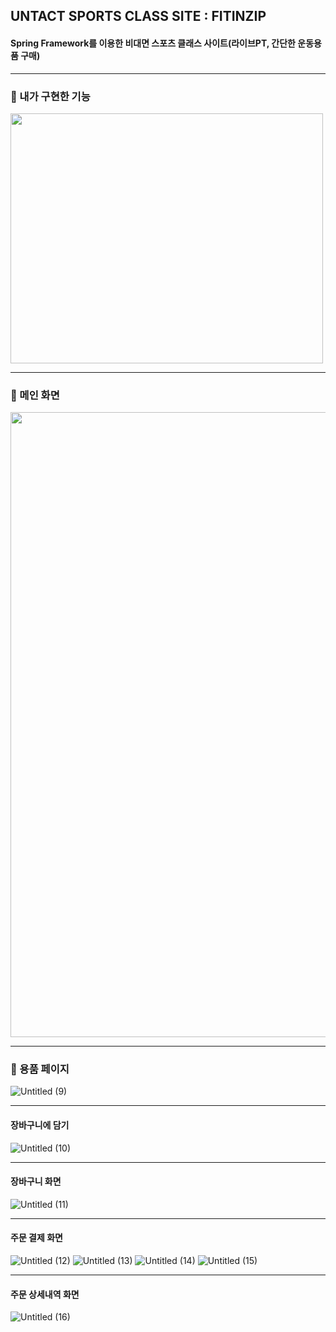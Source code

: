 ## UNTACT SPORTS CLASS SITE : FITINZIP
#### Spring Framework를 이용한 비대면 스포츠 클래스 사이트(라이브PT, 간단한 운동용품 구매)

-----------
### 📍 내가 구현한 기능
<img src="https://user-images.githubusercontent.com/73566078/120486577-28435200-c3f0-11eb-99d5-8487425e2f40.png" width="500" height="400">

---------
### 📍 메인 화면
<img src="https://user-images.githubusercontent.com/73566078/120487508-ff6f8c80-c3f0-11eb-9557-7476af3844e1.png" width="700" height="1000">

--------------
### 📍 용품 페이지 
![Untitled (9)](https://user-images.githubusercontent.com/73566078/120490055-0dbea800-c3f3-11eb-87f8-e7dff34f0a4b.png)

---------------

#### 장바구니에 담기
![Untitled (10)](https://user-images.githubusercontent.com/73566078/120489534-adc80180-c3f2-11eb-9c76-59c812f250c2.png)

------------------
#### 장바구니 화면
![Untitled (11)](https://user-images.githubusercontent.com/73566078/120489548-af91c500-c3f2-11eb-8930-c6986b537f8d.png)

--------------------
#### 주문 결제 화면
![Untitled (12)](https://user-images.githubusercontent.com/73566078/120489635-c0dad180-c3f2-11eb-8190-e82e094396f0.png)
![Untitled (13)](https://user-images.githubusercontent.com/73566078/120489643-c33d2b80-c3f2-11eb-8896-f7434b88b680.png)
![Untitled (14)](https://user-images.githubusercontent.com/73566078/120489652-c506ef00-c3f2-11eb-82c7-61e7480bdabd.png)
![Untitled (15)](https://user-images.githubusercontent.com/73566078/120489663-c6d0b280-c3f2-11eb-9f45-4436ea7fb158.png)

-------------
#### 주문 상세내역 화면
![Untitled (16)](https://user-images.githubusercontent.com/73566078/120489667-c801df80-c3f2-11eb-9efa-5beb6171fde1.png)
